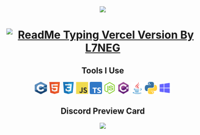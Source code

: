 <div align="center">
  <img height="100" src="https://sk1p.vercel.app/src/images/Sk1P.png"  />
</div>

<h1 align="center"> <a href="https://ghrmt.vercel.app"><img src="https://ghrmt.vercel.app/?font=Fira+Code&size=28&pause=1000&center=true&color=1EF7BB&random=false&width=435&lines=Hi%20%F0%9F%91%8B,%20I%27m%20Sk1P" alt="ReadMe Typing Vercel Version By L7NEG" /></a></h1>

<h2 align="center">Tools I Use</h2>

<p align="center">
<img src="images/c.svg" width="32" height="32" alt="C++"/>
<img src="images/html5.svg" width="32" height="32" alt="HTML"/>
<img src="images/css3.svg" width="32" height="32" alt="CSS" />
<img src="images/javascript.svg" width="32" height="32" alt="Javascript" />
<img src="images/typescript.svg" width="32" height="32" alt="Typescript" />
<img src="images/node-js.svg" width="32" height="32" alt="NodeJS" />
<img src="images/csharp.svg" width="32" height="32" alt="C#" />
<img src="images/java.svg" width="32" height="32" alt="Java" />
<img src="images/python.svg" width="32" height="32" alt="Python" />
<img src="images/windows.svg" width="32" height="32" alt="Python" />
</p>


<h2 align="center">Discord Preview Card</h2>

<div align="center">
  <img src="https://elinarm.vercel.app/api/816465485306658847?theme=dark&amp;bg=#0D1117&amp;animated=true&amp;hideDiscrim=false&amp;borderRadius=30px&amp;idleMessage=currently%20doing%20noting"> 
</div>
